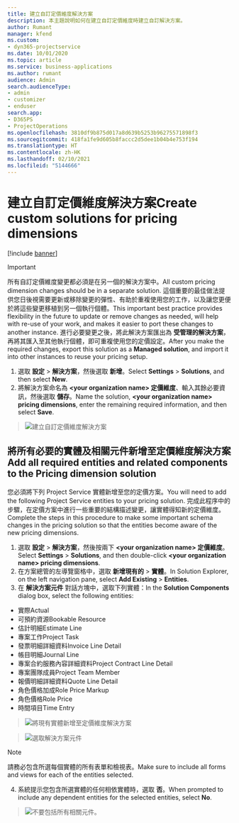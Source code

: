 ```yaml
---
title: 建立自訂定價維度解決方案
description: 本主題說明如何在建立自訂定價維度時建立自訂解決方案。
author: Rumant
manager: kfend
ms.custom:
- dyn365-projectservice
ms.date: 10/01/2020
ms.topic: article
ms.service: business-applications
ms.author: rumant
audience: Admin
search.audienceType:
- admin
- customizer
- enduser
search.app:
- D365PS
- ProjectOperations
ms.openlocfilehash: 3810df9b875d017a8d639b5253b96275571898f3
ms.sourcegitcommit: 418fa1fe9d605b8faccc2d5dee1b04b4e753f194
ms.translationtype: HT
ms.contentlocale: zh-HK
ms.lasthandoff: 02/10/2021
ms.locfileid: "5144666"
---
```

# <a name="create-custom-solutions-for-pricing-dimensions"></a><span data-ttu-id="110a4-103">建立自訂定價維度解決方案</span><span class="sxs-lookup"><span data-stu-id="110a4-103">Create custom solutions for pricing dimensions</span></span>

[!include [banner](../includes/psa-now-project-operations.md)]

> [!IMPORTANT]
> <span data-ttu-id="110a4-104">所有自訂定價維度變更都必須是在另一個的解決方案中。</span><span class="sxs-lookup"><span data-stu-id="110a4-104">All custom pricing dimension changes should be in a separate solution.</span></span> <span data-ttu-id="110a4-105">這個重要的最佳做法提供您日後視需要更新或移除變更的彈性、有助於重複使用您的工作，以及讓您更便於將這些變更移植到另一個執行個體。</span><span class="sxs-lookup"><span data-stu-id="110a4-105">This important best practice provides flexibility in the future to update or remove changes as needed, will help with re-use of your work, and makes it easier to port these changes to another instance.</span></span> <span data-ttu-id="110a4-106">進行必要變更之後，將此解決方案匯出為 **受管理的解決方案**，再將其匯入至其他執行個體，即可重複使用您的定價設定。</span><span class="sxs-lookup"><span data-stu-id="110a4-106">After you make the required changes, export this solution as a **Managed solution**, and import it into other instances to reuse your pricing setup.</span></span>

1. <span data-ttu-id="110a4-107">選取 **設定** > **解決方案**，然後選取 **新增**。</span><span class="sxs-lookup"><span data-stu-id="110a4-107">Select **Settings** > **Solutions**, and then select **New**.</span></span> 
2. <span data-ttu-id="110a4-108">將解決方案命名為 **\<your organization name> 定價維度**、輸入其餘必要資訊，然後選取 **儲存**。</span><span class="sxs-lookup"><span data-stu-id="110a4-108">Name the solution, **\<your organization name> pricing dimensions**, enter the remaining required information, and then select **Save**.</span></span>

> ![建立自訂定價維度解決方案](media/Creation-of-custom-pricing-dimension-solution.PNG)
  
## <a name="add-all-required-entities-and-related-components-to-the-pricing-dimension-solution"></a><span data-ttu-id="110a4-110">將所有必要的實體及相關元件新增至定價維度解決方案</span><span class="sxs-lookup"><span data-stu-id="110a4-110">Add all required entities and related components to the Pricing dimension solution</span></span>
<span data-ttu-id="110a4-111">您必須將下列 Project Service 實體新增至您的定價方案。</span><span class="sxs-lookup"><span data-stu-id="110a4-111">You will need to add the following Project Service entities to your pricing solution.</span></span> <span data-ttu-id="110a4-112">完成此程序中的步驟，在定價方案中進行一些重要的結構描述變更，讓實體得知新的定價維度。</span><span class="sxs-lookup"><span data-stu-id="110a4-112">Complete the steps in this procedure to make some important schema changes in the pricing solution so that the entities become aware of the new pricing dimensions.</span></span>

1. <span data-ttu-id="110a4-113">選取 **設定** > **解決方案**，然後按兩下 **\<your organization name> 定價維度**。</span><span class="sxs-lookup"><span data-stu-id="110a4-113">Select **Settings** > **Solutions**, and then double-click **\<your organization name> pricing dimensions**.</span></span> 
2. <span data-ttu-id="110a4-114">在方案總管的左導覽窗格中，選取 **新增現有的** >  **實體**。</span><span class="sxs-lookup"><span data-stu-id="110a4-114">In Solution Explorer, on the left navigation pane, select **Add Existing** > **Entities**.</span></span>
3. <span data-ttu-id="110a4-115">在 **解決方案元件** 對話方塊中，選取下列實體：</span><span class="sxs-lookup"><span data-stu-id="110a4-115">In the **Solution Components** dialog box, select the following entities:</span></span>

- <span data-ttu-id="110a4-116">實際</span><span class="sxs-lookup"><span data-stu-id="110a4-116">Actual</span></span>
- <span data-ttu-id="110a4-117">可預約資源</span><span class="sxs-lookup"><span data-stu-id="110a4-117">Bookable Resource</span></span>
- <span data-ttu-id="110a4-118">估計明細</span><span class="sxs-lookup"><span data-stu-id="110a4-118">Estimate Line</span></span>
- <span data-ttu-id="110a4-119">專案工作</span><span class="sxs-lookup"><span data-stu-id="110a4-119">Project Task</span></span>
- <span data-ttu-id="110a4-120">發票明細詳細資料</span><span class="sxs-lookup"><span data-stu-id="110a4-120">Invoice Line Detail</span></span>
- <span data-ttu-id="110a4-121">帳目明細</span><span class="sxs-lookup"><span data-stu-id="110a4-121">Journal Line</span></span>
- <span data-ttu-id="110a4-122">專案合約服務內容詳細資料</span><span class="sxs-lookup"><span data-stu-id="110a4-122">Project Contract Line Detail</span></span>
- <span data-ttu-id="110a4-123">專案團隊成員</span><span class="sxs-lookup"><span data-stu-id="110a4-123">Project Team Member</span></span>
- <span data-ttu-id="110a4-124">報價明細詳細資料</span><span class="sxs-lookup"><span data-stu-id="110a4-124">Quote Line Detail</span></span>
- <span data-ttu-id="110a4-125">角色價格加成</span><span class="sxs-lookup"><span data-stu-id="110a4-125">Role Price Markup</span></span>
- <span data-ttu-id="110a4-126">角色價格</span><span class="sxs-lookup"><span data-stu-id="110a4-126">Role Price</span></span> 
- <span data-ttu-id="110a4-127">時間項目</span><span class="sxs-lookup"><span data-stu-id="110a4-127">Time Entry</span></span> 

> ![將現有實體新增至定價維度解決方案](media/Existing-entities-to-PD-solution.png)

> ![選取解決方案元件](media/Dimension-Components.png)

> [!NOTE]
> <span data-ttu-id="110a4-130">請務必包含所選每個實體的所有表單和檢視表。</span><span class="sxs-lookup"><span data-stu-id="110a4-130">Make sure to include all forms and views for each of the entities selected.</span></span>

4. <span data-ttu-id="110a4-131">系統提示您包含所選實體的任何相依實體時，選取 **否**。</span><span class="sxs-lookup"><span data-stu-id="110a4-131">When prompted to include any dependent entities for the selected entities, select **No**.</span></span>

> ![不要包括所有相關元件。](media/Do-not-include-required.png)


